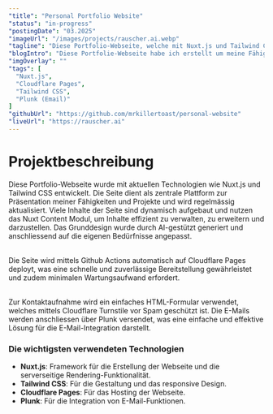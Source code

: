 ```yaml
---
"title": "Personal Portfolio Website"
"status": "in-progress"
"postingDate": "03.2025"
"imageUrl": "/images/projects/rauscher.ai.webp"
"tagline": "Diese Portfolio-Webseite, welche mit Nuxt.js und Tailwind CSS erstellt wurde."
"blogIntro": "Diese Portfolie-Webseite habe ich erstellt um meine Fähigkeiten und Projekte zu präsentieren. Basierend auf den neusten Technologien wie Nuxt.js und Tailwind CSS, bildet sie die Grundlage für meinen Webauftritt. Als Teil meiner Vorstellung wird die Seite regelmässig aktualisiert und erweitert."
"imgOverlay": ""
"tags": [
  "Nuxt.js",
  "Cloudflare Pages",
  "Tailwind CSS",
  "Plunk (Email)"
]
"githubUrl": "https://github.com/mrkillertoast/personal-website"
"liveUrl": "https://rauscher.ai"
---
```


# Projektbeschreibung

Diese Portfolio-Webseite wurde mit aktuellen Technologien wie Nuxt.js und Tailwind CSS entwickelt. Die Seite dient als
zentrale Plattform zur Präsentation meiner Fähigkeiten und Projekte und wird regelmässig aktualisiert. Viele Inhalte der
Seite sind dynamisch aufgebaut und nutzen das Nuxt Content Modul, um Inhalte effizient zu verwalten, zu erweitern und
darzustellen. Das Grunddesign wurde durch AI-gestützt generiert und anschliessend auf die eigenen Bedürfnisse
angepasst. <br><br>

Die Seite wird mittels Github Actions automatisch auf Cloudflare Pages deployt, was eine
schnelle und zuverlässige Bereitstellung gewährleistet und zudem minimalen Wartungsaufwand erfordert. <br><br>

Zur Kontaktaufnahme wird ein einfaches HTML-Formular verwendet, welches mittels Cloudflare Turnstile vor Spam geschützt
ist. Die E-Mails werden anschliessen über Plunk versendet, was eine einfache und effektive Lösung für die
E-Mail-Integration darstellt.

### Die wichtigsten verwendeten Technologien

- **Nuxt.js**: Framework für die Erstellung der Webseite und die serverseitige Rendering-Funktionalität.
- **Tailwind CSS**: Für die Gestaltung und das responsive Design.
- **Cloudflare Pages**: Für das Hosting der Webseite.
- **Plunk**: Für die Integration von E-Mail-Funktionen.

